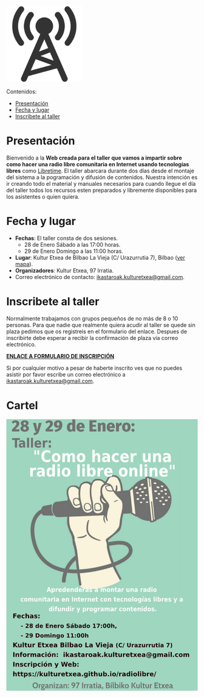 <img src="img/radio.PNG" width="200" height="200" />

Contenidos:

* [Presentación](#presentación)
* [Fecha y lugar](#fecha-y-lugar)
* [Inscribete al taller](#inscribete-al-taller)

# Presentación 

Bienvenido a la **Web creada para el taller que vamos a impartir sobre como hacer una radio libre comunitaria en Internet usando tecnologías libres** como [Libretime](https://github.com/LibreTime). El taller abarcara durante dos días desde el montaje del sistema a la pogramación y difusión de contenidos. 
Nuestra intención es ir creando todo el material y manuales necesarios para cuando llegue el día del taller todos los recursos esten preparados y libremente disponibles para los asistentes o quien quiera.

# Fecha y lugar

* **Fechas**: El taller consta de dos sesiones. 
	* 28 de Enero Sábado a las 17:00 horas.
	* 29 de Enero Domingo a las 11:00 horas.
* **Lugar**: Kultur Etxea de Bilbao La Vieja (C/ Urazurrutia 7), Bilbao ([ver mapa](https://goo.gl/maps/tDxjRysVDn42)).
* **Organizadores**: Kultur Etxea, 97 Irratia.
* Correo electrónico de contacto: <ikastaroak.kulturetxea@gmail.com>.

# Inscribete al taller

Normalmente trabajamos con grupos pequeños de no más de 8 o 10 personas. Para que nadie que realmente quiera acudir al taller se quede sin plaza pedimos que os registreis en el formulario del enlace. Despues de inscribirte debe esperar a recibir la confirmación de plaza vía correo electrónico.

**[ENLACE A FORMULARIO DE INSCRIPCIÓN](https://goo.gl/forms/iNtwc8MNfF8mNawL2)**

Si por cualquier motivo a pesar de haberte inscrito ves que no puedes asistir por favor escribe un correo electrónico a <ikastaroak.kulturetxea@gmail.com>.

# Cartel

![](img/kartela_radio_libre.png)